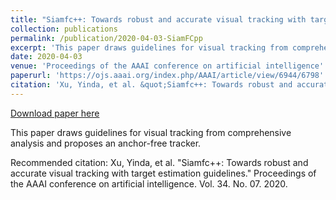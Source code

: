 ```yaml
---
title: "Siamfc++: Towards robust and accurate visual tracking with target estimation guidelines"
collection: publications
permalink: /publication/2020-04-03-SiamFCpp
excerpt: 'This paper draws guidelines for visual tracking from comprehensive analysis and proposes an anchor-free tracker.'
date: 2020-04-03
venue: 'Proceedings of the AAAI conference on artificial intelligence'
paperurl: 'https://ojs.aaai.org/index.php/AAAI/article/view/6944/6798'
citation: 'Xu, Yinda, et al. &quot;Siamfc++: Towards robust and accurate visual tracking with target estimation guidelines.&quot; Proceedings of the AAAI conference on artificial intelligence. Vol. 34. No. 07. 2020.'
---
```


<a href='https://ojs.aaai.org/index.php/AAAI/article/view/6944/6798'>Download paper here</a>

This paper draws guidelines for visual tracking from comprehensive analysis and proposes an anchor-free tracker.

Recommended citation: Xu, Yinda, et al. "Siamfc++: Towards robust and accurate visual tracking with target estimation guidelines." Proceedings of the AAAI conference on artificial intelligence. Vol. 34. No. 07. 2020.